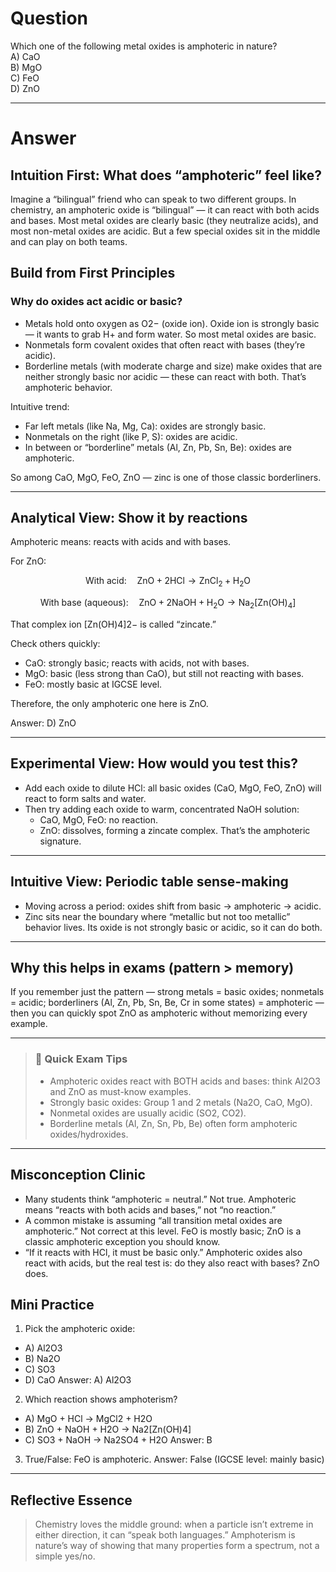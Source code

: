 # Question
Which one of the following metal oxides is amphoteric in nature?  
   A) CaO  
   B) MgO  
   C) FeO  
   D) ZnO  

---
# Answer

## Intuition First: What does “amphoteric” feel like?

Imagine a “bilingual” friend who can speak to two different groups. In chemistry, an amphoteric oxide is “bilingual” — it can react with both acids and bases. Most metal oxides are clearly basic (they neutralize acids), and most non-metal oxides are acidic. But a few special oxides sit in the middle and can play on both teams.

## Build from First Principles

### Why do oxides act acidic or basic?
- Metals hold onto oxygen as O2− (oxide ion). Oxide ion is strongly basic — it wants to grab H+ and form water. So most metal oxides are basic.
- Nonmetals form covalent oxides that often react with bases (they’re acidic).
- Borderline metals (with moderate charge and size) make oxides that are neither strongly basic nor acidic — these can react with both. That’s amphoteric behavior.

Intuitive trend:
- Far left metals (like Na, Mg, Ca): oxides are strongly basic.
- Nonmetals on the right (like P, S): oxides are acidic.
- In between or “borderline” metals (Al, Zn, Pb, Sn, Be): oxides are amphoteric.

So among CaO, MgO, FeO, ZnO — zinc is one of those classic borderliners.

---

## Analytical View: Show it by reactions

Amphoteric means: reacts with acids and with bases.

For ZnO:
```math
\text{With acid:}\quad \text{ZnO} + 2\text{HCl} \rightarrow \text{ZnCl}_2 + \text{H}_2\text{O}
```
```math
\text{With base (aqueous):}\quad \text{ZnO} + 2\text{NaOH} + \text{H}_2\text{O} \rightarrow \text{Na}_2[\text{Zn(OH)}_4]
```
That complex ion [Zn(OH)4]2− is called “zincate.”

Check others quickly:
- CaO: strongly basic; reacts with acids, not with bases.
- MgO: basic (less strong than CaO), but still not reacting with bases.
- FeO: mostly basic at IGCSE level.

Therefore, the only amphoteric one here is ZnO.

Answer: D) ZnO

---

## Experimental View: How would you test this?

- Add each oxide to dilute HCl: all basic oxides (CaO, MgO, FeO, ZnO) will react to form salts and water.
- Then try adding each oxide to warm, concentrated NaOH solution:
  - CaO, MgO, FeO: no reaction.
  - ZnO: dissolves, forming a zincate complex. That’s the amphoteric signature.

---

## Intuitive View: Periodic table sense-making

- Moving across a period: oxides shift from basic → amphoteric → acidic.
- Zinc sits near the boundary where “metallic but not too metallic” behavior lives. Its oxide is not strongly basic or acidic, so it can do both.

---

## Why this helps in exams (pattern > memory)

If you remember just the pattern — strong metals = basic oxides; nonmetals = acidic; borderliners (Al, Zn, Pb, Sn, Be, Cr in some states) = amphoteric — then you can quickly spot ZnO as amphoteric without memorizing every example.

---

> ### 🧠 Quick Exam Tips
> - Amphoteric oxides react with BOTH acids and bases: think Al2O3 and ZnO as must-know examples.
> - Strongly basic oxides: Group 1 and 2 metals (Na2O, CaO, MgO).
> - Nonmetal oxides are usually acidic (SO2, CO2).
> - Borderline metals (Al, Zn, Sn, Pb, Be) often form amphoteric oxides/hydroxides.

---

## Misconception Clinic
- Many students think “amphoteric = neutral.” Not true. Amphoteric means “reacts with both acids and bases,” not “no reaction.”
- A common mistake is assuming “all transition metal oxides are amphoteric.” Not correct at this level. FeO is mostly basic; ZnO is a classic amphoteric exception you should know.    
- “If it reacts with HCl, it must be basic only.” Amphoteric oxides also react with acids, but the real test is: do they also react with bases? ZnO does.



## Mini Practice
1) Pick the amphoteric oxide:
  - A) Al2O3
  - B) Na2O
  - C) SO3
  - D) CaO
Answer: A) Al2O3

2) Which reaction shows amphoterism?
  - A) MgO + HCl → MgCl2 + H2O
  - B) ZnO + NaOH + H2O → Na2[Zn(OH)4]
  - C) SO3 + NaOH → Na2SO4 + H2O
Answer: B

3) True/False: FeO is amphoteric. Answer: False (IGCSE level: mainly basic)

---

## Reflective Essence
> Chemistry loves the middle ground: when a particle isn’t extreme in either direction, it can “speak both languages.” Amphoterism is nature’s way of showing that many properties form a spectrum, not a simple yes/no.